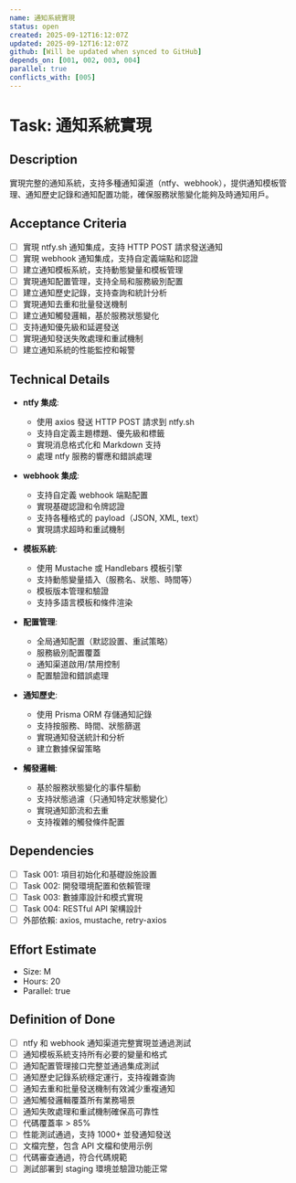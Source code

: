 ```yaml
---
name: 通知系統實現
status: open
created: 2025-09-12T16:12:07Z
updated: 2025-09-12T16:12:07Z
github: [Will be updated when synced to GitHub]
depends_on: [001, 002, 003, 004]
parallel: true
conflicts_with: [005]
---
```


# Task: 通知系統實現

## Description
實現完整的通知系統，支持多種通知渠道（ntfy、webhook），提供通知模板管理、通知歷史記錄和通知配置功能，確保服務狀態變化能夠及時通知用戶。

## Acceptance Criteria
- [ ] 實現 ntfy.sh 通知集成，支持 HTTP POST 請求發送通知
- [ ] 實現 webhook 通知集成，支持自定義端點和認證
- [ ] 建立通知模板系統，支持動態變量和模板管理
- [ ] 實現通知配置管理，支持全局和服務級別配置
- [ ] 建立通知歷史記錄，支持查詢和統計分析
- [ ] 實現通知去重和批量發送機制
- [ ] 建立通知觸發邏輯，基於服務狀態變化
- [ ] 支持通知優先級和延遲發送
- [ ] 實現通知發送失敗處理和重試機制
- [ ] 建立通知系統的性能監控和報警

## Technical Details
- **ntfy 集成**:
  - 使用 axios 發送 HTTP POST 請求到 ntfy.sh
  - 支持自定義主題標題、優先級和標籤
  - 實現消息格式化和 Markdown 支持
  - 處理 ntfy 服務的響應和錯誤處理

- **webhook 集成**:
  - 支持自定義 webhook 端點配置
  - 實現基礎認證和令牌認證
  - 支持各種格式的 payload（JSON, XML, text）
  - 實現請求超時和重試機制

- **模板系統**:
  - 使用 Mustache 或 Handlebars 模板引擎
  - 支持動態變量插入（服務名、狀態、時間等）
  - 模板版本管理和驗證
  - 支持多語言模板和條件渲染

- **配置管理**:
  - 全局通知配置（默認設置、重試策略）
  - 服務級別配置覆蓋
  - 通知渠道啟用/禁用控制
  - 配置驗證和錯誤處理

- **通知歷史**:
  - 使用 Prisma ORM 存儲通知記錄
  - 支持按服務、時間、狀態篩選
  - 實現通知發送統計和分析
  - 建立數據保留策略

- **觸發邏輯**:
  - 基於服務狀態變化的事件驅動
  - 支持狀態過濾（只通知特定狀態變化）
  - 實現通知節流和去重
  - 支持複雜的觸發條件配置

## Dependencies
- [ ] Task 001: 項目初始化和基礎設施設置
- [ ] Task 002: 開發環境配置和依賴管理
- [ ] Task 003: 數據庫設計和模式實現
- [ ] Task 004: RESTful API 架構設計
- [ ] 外部依賴: axios, mustache, retry-axios

## Effort Estimate
- Size: M
- Hours: 20
- Parallel: true

## Definition of Done
- [ ] ntfy 和 webhook 通知渠道完整實現並通過測試
- [ ] 通知模板系統支持所有必要的變量和格式
- [ ] 通知配置管理接口完整並通過集成測試
- [ ] 通知歷史記錄系統穩定運行，支持複雜查詢
- [ ] 通知去重和批量發送機制有效減少重複通知
- [ ] 通知觸發邏輯覆蓋所有業務場景
- [ ] 通知失敗處理和重試機制確保高可靠性
- [ ] 代碼覆蓋率 > 85%
- [ ] 性能測試通過，支持 1000+ 並發通知發送
- [ ] 文檔完整，包含 API 文檔和使用示例
- [ ] 代碼審查通過，符合代碼規範
- [ ] 測試部署到 staging 環境並驗證功能正常